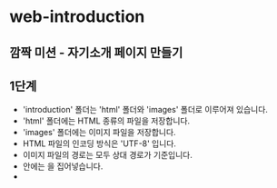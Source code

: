 # web-introduction

## 깜짝 미션 - 자기소개 페이지 만들기

## 1단계

- 'introduction' 폴더는 'html' 폴더와 'images' 폴더로 이루어져 있습니다.
- 'html' 폴더에는 HTML 종류의 파일을 저장합니다.
- 'images' 폴더에는 이미지 파일을 저장합니다.
- HTML 파일의 인코딩 방식은 'UTF-8' 입니다.
- 이미지 파일의 경로는 모두 상대 경로가 기준입니다.
- <head> 안에는 <meta charset="utf-8">을 집어넣습니다.
- <title>은 재량
- 본문은 <div>로 적절히 화면을 나누어야 합니다.
- 적절히 <h#>으로 섹션을 구분하여 주세요.
- 본인의 이름과 간단한 자기소개가 문단으로 구성되어 있어야 합니다.
- 인생 영화 BEST5를 표로 정리하여 보여주세요.
- 영화의 포스터와 바로가기 링크(네이버 영화)는 꼭 있어야 합니다.
- 방문자가 남길 수 있는 방명록이 있어야합니다.
- 이름은 <input>으로 type은 'text'입니다.
- 방문자가 본인의 취향의 영화를 고를 수 있도록 체크박스 형태로 제공합니다. (예시 파일은 라디오버튼으로 되어 있어 오류!)
- 등록 버튼과 취소 버튼이 있어야 합니다.
- 등록 버튼은 <button>을 사용하며 type은 'button'입니다.
- 취소 버튼은 <button>을 사용하며 type은 'reset'입니다.
- 본문에 관한 자세한 요구 사항 예시 파일을 참고해 주세요!

## 2단계

- 방명록에 등록한 사람 이름(OOO)과 일치하는 취향의 개수(N)를 조사하여 “OOO님, 저와 N개의 취향이 같으시네요!"라는 Alert를 띄워 주세요.

## 기능 목록

### html

- [x] feat: 자기소개 작성
- [x] feat: 인생 베스트 영화 작성
- [x] feat: 인생 베스트 영화 사진 입력
- [x] feat: 네이버 영화 링크 연결
- [x] feat: 방명록 틀 작성

### js

- [x] feat: 영화 데이터를 바탕으로 영화 그리기
- [x] feat: 영화 데이터를 바탕으로 방명록 그리기
- [x] feat: 방명록을 작성한 사람의 이름 가져오기
- [x] feat: 같은 영화 취향 개수 가져오기
- [x] feat: 이름과 취향 개수 띄우기

### css

- [x] feat: css 리셋
- [x] feat: 전체 화면 구성
- [x] feat: 자기소개 꾸미기
- [ ] feat: 인생 베스트 영화 꾸미기
- [ ] feat: 방명록 꾸미기
